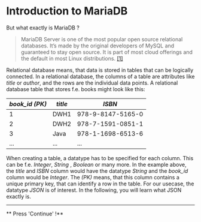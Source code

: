 # Introduction to MariaDB

But what exactly is MariaDB ? 

> MariaDB Server is one of the most popular open source relational databases.
> It’s made by the original developers of MySQL and guaranteed to stay open source. 
> It is part of most cloud offerings and the default in most Linux distributions. [[1]](https://mariadb.org/)

Relational database means, that data is stored in tables that can be logically connected. In a relational database, 
the columns of a table are attributes like _title_ or _author_, and the rows are the individual data points.
A relational database table that stores f.e. books might look like this:

| *book_id (PK)* | *title*      | *ISBN*            |
|----------------|--------------|-------------------|
| 1              | DWH1         | 978-9-8147-5165-0 |
| 2              | DWH2         | 978-7-1591-0851-1 |
| 3              | Java         | 978-1-1698-6513-6 |
| ...            | ...          | ...               |

When creating a table, a datatype has to be specified for each column. This can be f.e. _Integer_, _String_ ,
_Boolean_ or many more. In the example above, the *title* and *ISBN* column would have the datatype _String_ and 
the *book_id* column would be _Integer_. The *(PK)* means, that this column contains a unique primary key,
that can identify a row in the table. For our usecase, the datatype _JSON_ is of interest. In the following, 
you will learn what JSON exactly is.

---

** Press 'Continue' !**

